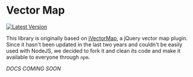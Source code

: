 # Vector Map

[![Latest Version](https://img.shields.io/npm/v/@refactors/vector-map.svg?style=flat-square)](https://www.npmjs.com/package/@refactors/vector-map)

This library is originally based on [jVectorMap](http://jvectormap.com/), a jQuery vector map plugin. Since it hasn't been updated in the last two years and couldn't be easily used with NodeJS, we decided to fork it and clean its code and make it available to everyone through `npm`.

*DOCS COMING SOON*
